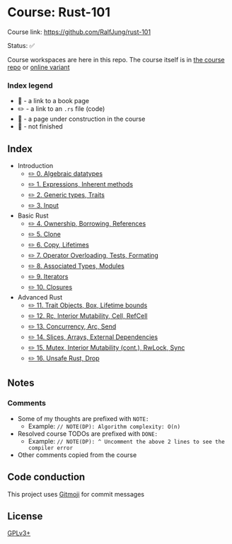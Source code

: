# Course: Rust-101

Course link: https://github.com/RalfJung/rust-101

Status: ✅

Course workspaces are here in this repo. The course itself is in [the course repo](https://github.com/RalfJung/rust-101) or [online variant](https://github.com/RalfJung/rust-101)

### Index legend

- 📝 - a link to a book page
- ✏️ - a link to an `.rs` file (code)
- 👷 - a page under construction in the course
- 🚧 - not finished

## Index

- Introduction
  - [✏️ 0. Algebraic datatypes](src/part00.rs)
  - [✏️ 1. Expressions, Inherent methods](src/part01.rs)
  - [✏️ 2. Generic types, Traits](src/part02.rs)
  - [✏️ 3. Input](src/part03.rs)
- Basic Rust
  - [✏️ 4. Ownership, Borrowing, References](src/part04.rs)
  - [✏️ 5. Clone](src/part05.rs)
  - [✏️ 6. Copy, Lifetimes](src/part06.rs)
  - [✏️ 7. Operator Overloading, Tests, Formating](src/part07.rs)
  - [✏️ 8. Associated Types, Modules](src/part08.rs)
  - [✏️ 9. Iterators](src/part09.rs)
  - [✏️ 10. Closures](src/part10.rs)
- Advanced Rust
  - [✏️ 11. Trait Objects, Box, Lifetime bounds](src/part11.rs)
  - [✏️ 12. Rc, Interior Mutability, Cell, RefCell](src/part12.rs)
  - [✏️ 13. Concurrency, Arc, Send](src/part13.rs)
  - [✏️ 14. Slices, Arrays, External Dependencies](src/part14.rs)
  - [✏️ 15. Mutex, Interior Mutability (cont.), RwLock, Sync](src/part15.rs)
  - [✏️ 16. Unsafe Rust, Drop](src/part16.rs)

## Notes

### Comments

- Some of my thoughts are prefixed with `NOTE:`
    - Example: `// NOTE(DP): Algorithm complexity: O(n)`
- Resolved course TODOs are prefixed with `DONE:`
    - Example: `// NOTE(DP): ^ Uncomment the above 2 lines to see the compiler error`
- Other comments copied from the course

## Code conduction

This project uses [Gitmoji](https://gitmoji.carloscuesta.me) for commit messages

## License

[GPLv3+](LICENSE)
